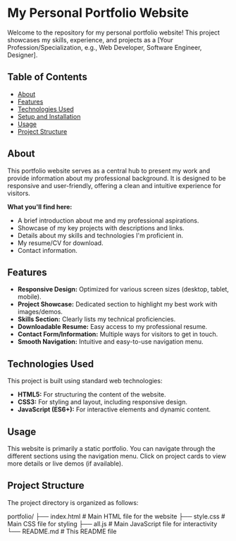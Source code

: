 # My Personal Portfolio Website

Welcome to the repository for my personal portfolio website! This project showcases my skills, experience, and projects as a [Your Profession/Specialization, e.g., Web Developer, Software Engineer, Designer].

## Table of Contents

* [About](#about)
* [Features](#features)
* [Technologies Used](#technologies-used)
* [Setup and Installation](#setup-and-installation)
* [Usage](#usage)
* [Project Structure](#project-structure)

## About

This portfolio website serves as a central hub to present my work and provide information about my professional background. It is designed to be responsive and user-friendly, offering a clean and intuitive experience for visitors.

**What you'll find here:**
* A brief introduction about me and my professional aspirations.
* Showcase of my key projects with descriptions and links.
* Details about my skills and technologies I'm proficient in.
* My resume/CV for download.
* Contact information.

## Features

* **Responsive Design:** Optimized for various screen sizes (desktop, tablet, mobile).
* **Project Showcase:** Dedicated section to highlight my best work with images/demos.
* **Skills Section:** Clearly lists my technical proficiencies.
* **Downloadable Resume:** Easy access to my professional resume.
* **Contact Form/Information:** Multiple ways for visitors to get in touch.
* **Smooth Navigation:** Intuitive and easy-to-use navigation menu.


## Technologies Used

This project is built using standard web technologies:

* **HTML5:** For structuring the content of the website.
* **CSS3:** For styling and layout, including responsive design.
* **JavaScript (ES6+):** For interactive elements and dynamic content.

## Usage

This website is primarily a static portfolio. You can navigate through the different sections using the navigation menu. Click on project cards to view more details or live demos (if available).

## Project Structure

The project directory is organized as follows:

portfolio/
├── index.html        # Main HTML file for the website
├── style.css         # Main CSS file for styling
├── all.js            # Main JavaScript file for interactivity
└── README.md         # This README file
